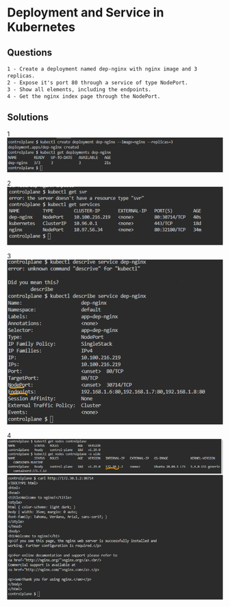 # Deployment and Service in Kubernetes

## Questions
    1 - Create a deployment named dep-nginx with nginx image and 3 replicas.
    2 - Expose it's port 80 through a service of type NodePort.
    3 - Show all elements, including the endpoints.
    4 - Get the nginx index page through the NodePort.

## Solutions

   1
![alt text](image.png)


   2 
 ![alt text](image-1.png)


   3
![alt text](image-2.png)


   4
![alt text](image-3.png) 
![alt text](image-4.png)